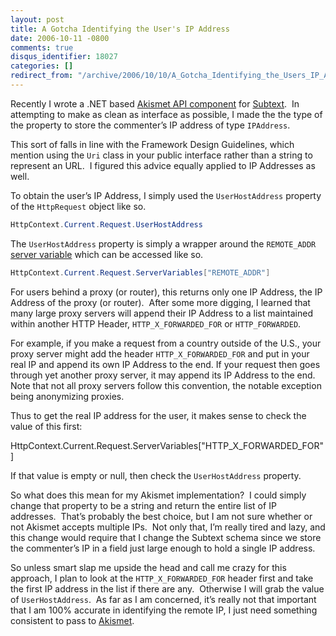 ```yaml
---
layout: post
title: A Gotcha Identifying the User's IP Address
date: 2006-10-11 -0800
comments: true
disqus_identifier: 18027
categories: []
redirect_from: "/archive/2006/10/10/A_Gotcha_Identifying_the_Users_IP_Address.aspx/"
---
```


Recently I wrote a .NET based [Akismet API
component](https://haacked.com/archive/2006/09/26/Subtext_Akismet_API.aspx "Subtext Akismet API")
for [Subtext](http://subtextproject.com/ "Subtext Project Website").  In
attempting to make as clean as interface as possible, I made the the
type of the property to store the commenter’s IP address of type
`IPAddress`.

This sort of falls in line with the Framework Design Guidelines, which
mention using the `Uri` class in your public interface rather than a
string to represent an URL.  I figured this advice equally applied to IP
Addresses as well.

To obtain the user’s IP Address, I simply used the `UserHostAddress`
property of the `HttpRequest` object like so.

```csharp
HttpContext.Current.Request.UserHostAddress
```

The `UserHostAddress` property is simply a wrapper around the
`REMOTE_ADDR` [server
variable](http://www.w3schools.com/asp/coll_servervariables.asp "ASP Server Variables")
which can be accessed like so.

```csharp
HttpContext.Current.Request.ServerVariables["REMOTE_ADDR"]
```

For users behind a proxy (or router), this returns only one IP Address,
the IP Address of the proxy (or router).  After some more digging, I
learned that many large proxy servers will append their IP Address to a
list maintained within another HTTP Header, `HTTP_X_FORWARDED_FOR` or
`HTTP_FORWARDED`.

For example, if you make a request from a country outside of the U.S.,
your proxy server might add the header `HTTP_X_FORWARDED_FOR` and put in
your real IP and append its own IP Address to the end. If your request
then goes through yet another proxy server, it may append its IP Address
to the end.  Note that not all proxy servers follow this convention, the
notable exception being anonymizing proxies.

Thus to get the real IP address for the user, it makes sense to check
the value of this first:

HttpContext.Current.Request.ServerVariables["HTTP\_X\_FORWARDED\_FOR"]

If that value is empty or null, then check the `UserHostAddress`
property.

So what does this mean for my Akismet implementation?  I could simply
change that property to be a string and return the entire list of IP
addresses.  That’s probably the best choice, but I am not sure whether
or not Akismet accepts multiple IPs.  Not only that, I’m really tired
and lazy, and this change would require that I change the Subtext schema
since we store the commenter’s IP in a field just large enough to hold a
single IP address.

So unless smart slap me upside the head and call me crazy for this
approach, I plan to look at the `HTTP_X_FORWARDED_FOR` header first and
take the first IP address in the list if there are any.  Otherwise I
will grab the value of `UserHostAddress`.  As far as I am concerned,
it’s really not that important that I am 100% accurate in identifying
the remote IP, I just need something consistent to pass to
[Akismet](http://akismet.com/ "Akismet").

